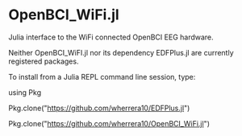 # OpenBCI_WiFi.jl
Julia interface to the WiFi connected OpenBCI EEG hardware.


Neither OpenBCI_WiFI.jl nor its dependency EDFPlus.jl are currently registered packages. 

To install from a Julia REPL command line session, type:

using Pkg

Pkg.clone("https://github.com/wherrera10/EDFPlus.jl")

Pkg.clone("https://github.com/wherrera10/OpenBCI_WiFi.jl")

